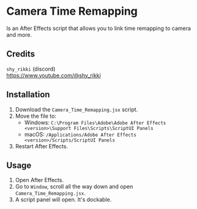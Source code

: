 # Camera Time Remapping
Is an After Effects script that allows you to link time remapping to camera and more.  

## Credits
`shy_rikki` (discord)  
https://www.youtube.com/@shy_rikki  

## Installation
1. Download the `Camera_Time_Remapping.jsx` script.  
2. Move the file to:  
   - Windows: `C:\Program Files\Adobe\Adobe After Effects <version>\Support Files\Scripts\ScriptUI Panels`  
   - macOS: `/Applications/Adobe After Effects <version>/Scripts/ScriptUI Panels`  
3. Restart After Effects.  

## Usage
1. Open After Effects.  
2. Go to `Window`, scroll all the way down and open `Camera_Time_Remapping.jsx`.  
3. A script panel will open. It's dockable.  
